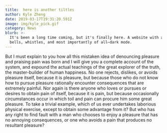 ```yaml
---
title:  here is another tiltles
author: Kyle Zheng
date: 2019-03-17T19:31:20.591Z
image: img/kyle_pick.gif
category: News
blurb: >-
  It's been a long time coming, but it's finally here. A website with all the
  bells, whistles, and most importantly of all—dark mode.
---
```

But I must explain to you how all this mistaken idea of denouncing pleasure and praising pain was born and I will give you a complete account of the system, and expound the actual teachings of the great explorer of the truth, the master-builder of human happiness. No one rejects, dislikes, or avoids pleasure itself, because it is pleasure, but because those who do not know how to pursue pleasure rationally encounter consequences that are extremely painful. Nor again is there anyone who loves or pursues or desires to obtain pain of itself, because it is pain, but because occasionally circumstances occur in which toil and pain can procure him some great pleasure. To take a trivial example, which of us ever undertakes laborious physical exercise, except to obtain some advantage from it? But who has any right to find fault with a man who chooses to enjoy a pleasure that has no annoying consequences, or one who avoids a pain that produces no resultant pleasure?

